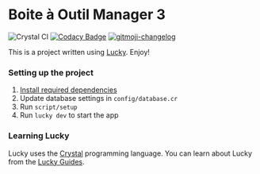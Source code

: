 # Boite à Outil Manager 3

![Crystal CI](https://github.com/JadeKharats/bom3/workflows/Crystal%20CI/badge.svg)
[![Codacy Badge](https://api.codacy.com/project/badge/Grade/28ba45ad534f4c1baa3bb78f081fb4f1)](https://www.codacy.com/manual/jade_kharats/bom3?utm_source=github.com&amp;utm_medium=referral&amp;utm_content=JadeKharats/bom3&amp;utm_campaign=Badge_Grade)
[![gitmoji-changelog](https://img.shields.io/badge/Changelog-gitmoji-brightgreen.svg)](https://github.com/frinyvonnick/gitmoji-changelog)

This is a project written using [Lucky](https://luckyframework.org). Enjoy!

### Setting up the project

1. [Install required dependencies](https://luckyframework.org/guides/getting-started/installing#install-required-dependencies)
1. Update database settings in `config/database.cr`
1. Run `script/setup`
1. Run `lucky dev` to start the app

### Learning Lucky

Lucky uses the [Crystal](https://crystal-lang.org) programming language. You can learn about Lucky from the [Lucky Guides](https://luckyframework.org/guides/getting-started/why-lucky).
